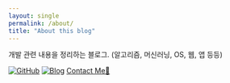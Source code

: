 ```yaml
---
layout: single
permalink: /about/
title: "About this blog"
---
```


개발 관련 내용을 정리하는 블로그. (알고리즘, 머신러닝, OS, 웹, 앱 등등)

[![GitHub](http://img.shields.io/badge/GitHub-black?style=flat-square&logo=github)](https://github.com/hei-jung)
[![Blog](https://img.shields.io/badge/Blog-badge?style=flat-square&logo=Naver&logoColor=white)](http://blog.naver.com/wkdgpwjd007)
[Contact Me📩](mailto:wkdgpwjd007@naver.com)
